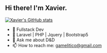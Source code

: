 ## Hi there! I'm Xavier.
[![Xavier's GitHub stats](https://github-readme-stats.vercel.app/api?username=MongeSemNome&show_icons=true&theme=transparent\&rank_icon=github)](https://github.com/MongeSemNome/github-readme-stats)

- 🔭 Fullstack Dev
- 🌱 Laravel | PHP | Jquery | Bootstrap5 
- 💬 Ask me about D&D
- 📫 How to reach me: gamelitico@gmail.com


